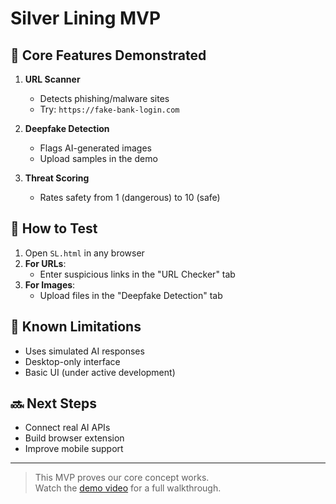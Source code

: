 # Silver Lining MVP

## 🎯 Core Features Demonstrated
1. **URL Scanner**  
   - Detects phishing/malware sites  
   - Try: `https://fake-bank-login.com`

2. **Deepfake Detection**  
   - Flags AI-generated images  
   - Upload samples in the demo

3. **Threat Scoring**  
   - Rates safety from 1 (dangerous) to 10 (safe)

## 🚀 How to Test
1. Open `SL.html` in any browser
2. **For URLs**:  
   - Enter suspicious links in the "URL Checker" tab
3. **For Images**:  
   - Upload files in the "Deepfake Detection" tab

## 📌 Known Limitations
- Uses simulated AI responses  
- Desktop-only interface  
- Basic UI (under active development)

## 🔜 Next Steps
- Connect real AI APIs  
- Build browser extension  
- Improve mobile support

---

> This MVP proves our core concept works.  
> Watch the [demo video](https://example.com/demo) for a full walkthrough.
